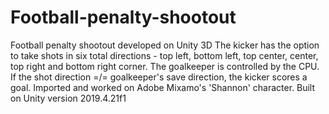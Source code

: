 # Football-penalty-shootout
Football penalty shootout developed on Unity 3D
The kicker has the option to take shots in six total directions - top left, bottom left, top center, center, top right and bottom right corner.
The goalkeeper is controlled by the CPU.
If the shot direction =/= goalkeeper's save direction, the kicker scores a goal.
Imported and worked on Adobe Mixamo's 'Shannon' character.
Built on Unity version 2019.4.21f1
